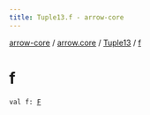 ```yaml
---
title: Tuple13.f - arrow-core
---
```


[arrow-core](../../index.html) / [arrow.core](../index.html) / [Tuple13](index.html) / [f](./f.html)

# f

`val f: `[`F`](index.html#F)